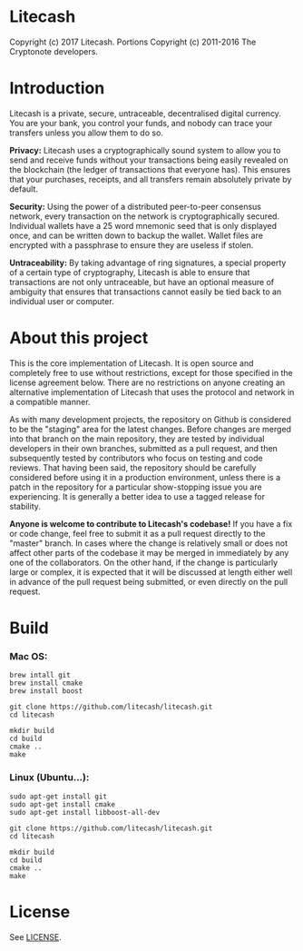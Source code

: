 Litecash
========
Copyright (c) 2017 Litecash.
Portions Copyright (c) 2011-2016 The Cryptonote developers.

Introduction
============
Litecash is a private, secure, untraceable, decentralised digital currency. You are your bank, you control your funds, and nobody can trace your transfers unless you allow them to do so.

**Privacy:** Litecash uses a cryptographically sound system to allow you to send and receive funds without your transactions being easily revealed on the blockchain (the ledger of transactions that everyone has). This ensures that your purchases, receipts, and all transfers remain absolutely private by default.

**Security:** Using the power of a distributed peer-to-peer consensus network, every transaction on the network is cryptographically secured. Individual wallets have a 25 word mnemonic seed that is only displayed once, and can be written down to backup the wallet. Wallet files are encrypted with a passphrase to ensure they are useless if stolen.

**Untraceability:** By taking advantage of ring signatures, a special property of a certain type of cryptography, Litecash is able to ensure that transactions are not only untraceable, but have an optional measure of ambiguity that ensures that transactions cannot easily be tied back to an individual user or computer.

About this project
==================
This is the core implementation of Litecash. It is open source and completely free to use without restrictions, except for those specified in the license agreement below. There are no restrictions on anyone creating an alternative implementation of Litecash that uses the protocol and network in a compatible manner.

As with many development projects, the repository on Github is considered to be the "staging" area for the latest changes. Before changes are merged into that branch on the main repository, they are tested by individual developers in their own branches, submitted as a pull request, and then subsequently tested by contributors who focus on testing and code reviews. That having been said, the repository should be carefully considered before using it in a production environment, unless there is a patch in the repository for a particular show-stopping issue you are experiencing. It is generally a better idea to use a tagged release for stability.

**Anyone is welcome to contribute to Litecash's codebase!** If you have a fix or code change, feel free to submit it as a pull request directly to the "master" branch. In cases where the change is relatively small or does not affect other parts of the codebase it may be merged in immediately by any one of the collaborators. On the other hand, if the change is particularly large or complex, it is expected that it will be discussed at length either well in advance of the pull request being submitted, or even directly on the pull request.

Build
=====

### Mac OS:
```
brew intall git
brew install cmake
brew install boost

git clone https://github.com/litecash/litecash.git
cd litecash

mkdir build
cd build
cmake ..
make
```

### Linux (Ubuntu...):
```
sudo apt-get install git
sudo apt-get install cmake
sudo apt-get install libboost-all-dev

git clone https://github.com/litecash/litecash.git
cd litecash

mkdir build
cd build
cmake ..
make
```

License
=======
See [LICENSE](LICENSE).
